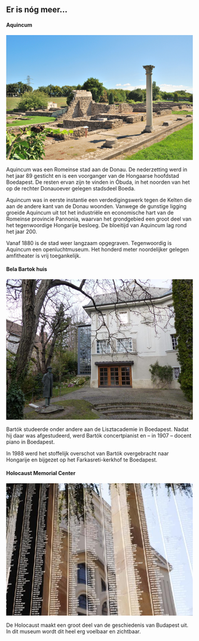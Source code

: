 ## Er is nóg meer...


#### Aquincum

![](assets/aquincum.jpg)

Aquincum was een Romeinse stad aan de Donau. De nederzetting werd in het jaar 89 gesticht en is een voorganger van de Hongaarse hoofdstad Boedapest. De resten ervan zijn te vinden in Óbuda, in het noorden van het op de rechter Donauoever gelegen stadsdeel Boeda.

Aquincum was in eerste instantie een verdedigingswerk tegen de Kelten die aan de andere kant van de Donau woonden. Vanwege de gunstige ligging groeide Aquincum uit tot het industriële en economische hart van de Romeinse provincie Pannonia, waarvan het grondgebied een groot deel van het tegenwoordige Hongarije besloeg. De bloeitijd van Aquincum lag rond het jaar 200.

Vanaf 1880 is de stad weer langzaam opgegraven. Tegenwoordig is Aquincum een openluchtmuseum. Het honderd meter noordelijker gelegen amfitheater is vrij toegankelijk.



#### Bela Bartok huis

![](assets/bartok.jpg)

Bartók studeerde onder andere aan de Lisztacademie in Boedapest. Nadat hij daar was afgestudeerd, werd Bartók concertpianist en – in 1907 – docent piano in Boedapest.

In 1988 werd het stoffelijk overschot van Bartók overgebracht naar Hongarije en bijgezet op het Farkasreti-kerkhof te Boedapest.


#### Holocaust Memorial Center

![](assets/holocaust.jpg)

De Holocaust maakt een groot deel van de geschiedenis van Budapest uit. In dit museum wordt dit heel erg voelbaar en zichtbaar.